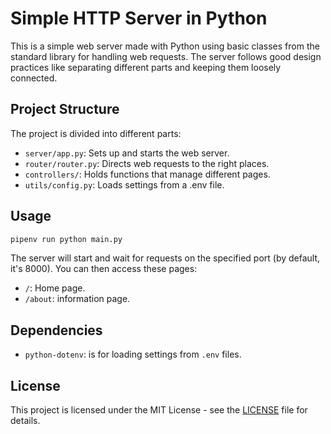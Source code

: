 # Simple HTTP Server in Python

This is a simple web server made with Python using basic classes from the standard library for handling web requests. The server follows good design practices like separating different parts and keeping them loosely connected.

## Project Structure

The project is divided into different parts:

- `server/app.py`: Sets up and starts the web server.
- `router/router.py`: Directs web requests to the right places.
- `controllers/`: Holds functions that manage different pages.
- `utils/config.py`: Loads settings from a .env file.

## Usage
```bash
pipenv run python main.py
```

The server will start and wait for requests on the specified port (by default, it's 8000). You can then access these pages:


- `/`: Home page.
- `/about`: information page.

## Dependencies

- `python-dotenv`: is for loading settings from `.env` files.

## License

This project is licensed under the MIT License - see the [LICENSE](LICENSE) file for details.
